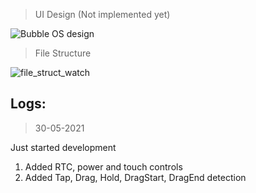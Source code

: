 > UI Design (Not implemented yet)  

![Bubble OS design](https://user-images.githubusercontent.com/32586986/120096651-5273e600-c14a-11eb-86ec-2ac5abeb7cb9.png)
> File Structure  

![file_struct_watch](https://user-images.githubusercontent.com/32586986/120098379-2c067880-c153-11eb-9aa0-b886fabe1d6e.png)

## Logs:  
> 30-05-2021  

Just started development
1. Added RTC, power and touch controls
2. Added Tap, Drag, Hold, DragStart, DragEnd detection 
